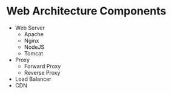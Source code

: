 # Web Architecture Components

- Web Server
  - Apache
  - Nginx
  - NodeJS
  - Tomcat
- Proxy
  - Forward Proxy
  - Reverse Proxy
- Load Balancer
- CDN

